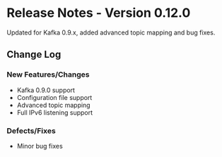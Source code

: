 Release Notes - Version 0.12.0
==============================
Updated for Kafka 0.9.x, added advanced topic mapping and bug fixes. 


Change Log
----------------

### New Features/Changes

* Kafka 0.9.0 support
* Configuration file support
* Advanced topic mapping
* Full IPv6 listening support

### Defects/Fixes

* Minor bug fixes



